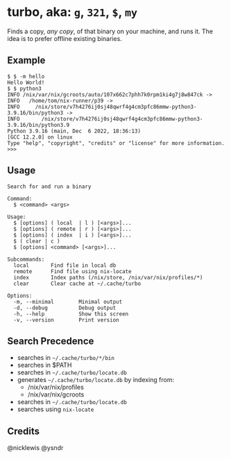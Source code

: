 # turbo, aka: `g`, `321`, `$`, `my`

Finds a copy, *any copy*, of that binary on your machine, and runs it. The idea is to prefer offline existing binaries.

## Example
```shell
$ $ -m hello
Hello World!
$ $ python3
INFO /nix/var/nix/gcroots/auto/107x662c7phh7k0rpm1ki4g7j8w847ck ->
INFO   /home/tom/nix-runner/p39 ->
INFO     /nix/store/v7h4276ij0sj48qwrf4g4cm3pfc86mmw-python3-3.9.16/bin/python3 ->
INFO       /nix/store/v7h4276ij0sj48qwrf4g4cm3pfc86mmw-python3-3.9.16/bin/python3.9
Python 3.9.16 (main, Dec  6 2022, 18:36:13)
[GCC 12.2.0] on linux
Type "help", "copyright", "credits" or "license" for more information.
>>>
```

## Usage
```
Search for and run a binary

Command:
  $ <command> <args>

Usage:
  $ [options] ( local  | l ) [<args>]...
  $ [options] ( remote | r ) [<args>]...
  $ [options] ( index  | i ) [<args>]...
  $ ( clear | c )
  $ [options] <command> [<args>]...

Subcommands:
  local       Find file in local db
  remote      Find file using nix-locate
  index       Index paths (/nix/store, /nix/var/nix/profiles/*)
  clear       Clear cache at ~/.cache/turbo

Options:
  -m, --minimal        Minimal output
  -d, --debug          Debug output
  -h, --help           Show this screen
  -v, --version        Print version
```

## Search Precedence
- searches in `~/.cache/turbo/*/bin`
- searches in $PATH
- searches in `~/.cache/turbo/locate.db`
- generates `~/.cache/turbo/locate.db` by indexing from:
    - /nix/var/nix/profiles
    - /nix/var/nix/gcroots
- searches in `~/.cache/turbo/locate.db`
- searches using `nix-locate`

## Credits
@nicklewis
@ysndr
